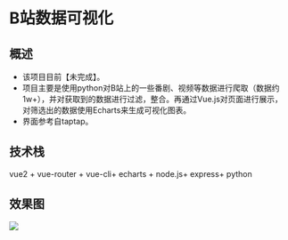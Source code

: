 # B站数据可视化

## 概述

- 该项目目前【未完成】。
- 项目主要是使用python对B站上的一些番剧、视频等数据进行爬取（数据约1w+），并对获取到的数据进行过滤，整合。再通过Vue.js对页面进行展示，对筛选出的数据使用Echarts来生成可视化图表。
- 界面参考自taptap。

## 技术栈

vue2 + vue-router + vue-cli+ echarts + node.js+ express+ python

## 效果图

![]([https://github.com/SendRM/uploadPic/blob/main/12.png](https://img-blog.csdnimg.cn/c415492952d546e4bbbb89e78139c73c.jpeg#pic_center))
